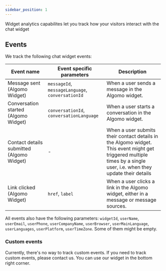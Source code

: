 ```yaml
---
sidebar_position: 1
---
```


Widget analytics capabilites let you track how your visitors interact with the chat widget

## Events

We track the following chat widget events:

| Event name                                | Event specific parameters                        | Description                                                                                                                                                         |
| ----------------------------------------- | ------------------------------------------------ | ------------------------------------------------------------------------------------------------------------------------------------------------------------------- |
| Message sent (Algomo Widget)              | `messageId`, `messageLanguage`, `conversationId` | When a user sends a message in the Algomo widget.                                                                                                                   |
| Conversation started (Algomo Widget)      | `conversationId`, `conversationLanguage`         | When a user starts a conversation in the Algomo widget.                                                                                                             |
| Contact details submitted (Algomo Widget) | -                                                | When a user submits their contact details in the Algomo widget. This event might get triggered multiple times by a single user, i.e. when they update their details |
| Link clicked (Algomo Widget)              | `href`, `label`                                  | When a user clicks a link in the Algomo widget, either in a message or message sources.                                                                             |

All events also have the following parameters: `widgetId`, `userName`, `userEmail`, `userPhone`, `userCompanyName`, `userBrowser`, `userMainLanguage`, `userLanguages`, `userPlatform`, `userTimeZone`. Some of them might be empty.

### Custom events

Currently, there's no way to track custom events. If you need to track custom events, please contact us. You can use our widget in the bottom right corner.
